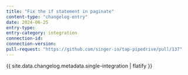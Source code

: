 ```yaml
---
title: "Fix the if statement in paginate"
content-type: "changelog-entry"
date: 2024-06-25
entry-type: 
entry-category: integration
connection-id: 
connection-version: 
pull-request: "https://github.com/singer-io/tap-pipedrive/pull/137"
---
```

{{ site.data.changelog.metadata.single-integration | flatify }}
